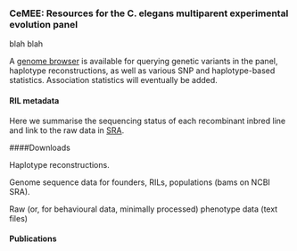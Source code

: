 ### CeMEE: Resources for the C. elegans multiparent experimental evolution panel


blah blah

A [genome browser](https://lukemn.github.io/cemee_jbrowse) is available for querying genetic variants in the panel, haplotype reconstructions, as well as various SNP and haplotype-based statistics. Association statistics will eventually be added.

#### RIL metadata

Here we summarise the sequencing status of each recombinant inbred line and link to the raw data in [SRA](). 

####Downloads

Haplotype reconstructions.  

Genome sequence data for founders, RILs, populations (bams on NCBI SRA).  

Raw (or, for behavioural data, minimally processed) phenotype data (text files)

#### Publications




